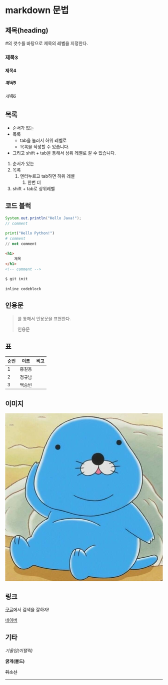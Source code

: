 # markdown 문법

## 제목(heading)

#의 갯수를 바탕으로 제목의 레벨을 지정한다.



### 제목3

#### 제목4

##### 제목5

###### 제목6

## 목록

* 순서가 없는
* 목록
  * tab을 눌러서 하위 레벨로
  * 목록을 작성할 수 있습니다.
* 그리고 shift + tab을 통해서 상위 레벨로 갈 수 있습니다.

1. 순서가 있는
2. 목록
   1. 엔터누르고 tab하면 하위 레벨
      1. 한번 더
3. shift + tab로 상위레벨

## 코드 블럭

```java
System.out.println("Hello Java!");
// comment
```

```python
print("Hello Python!")
# comment
// not comment
```

```html
<h1>
    제목
</h1>
<!-- comment -->
```

```bash
$ git init
```

`inline codeblock`

## 인용문

> 를 통해서 인용문을 표현한다.
>
> 인용문

## 표

| 순번 | 이름   | 비고 |
| ---- | ------ | ---- |
| 1    | 홍길동 |      |
| 2    | 정규남 |      |
| 3    | 백승빈 |      |

## 이미지

![bono](md-images/bono.jpg)

## 링크

[구글](https://google.com)에서 검색을 잘하자!

[네이버](https://naver.com)

## 기타

*기울임(이탤릭)*

**굵게(볼드)**

~~취소선~~

---

